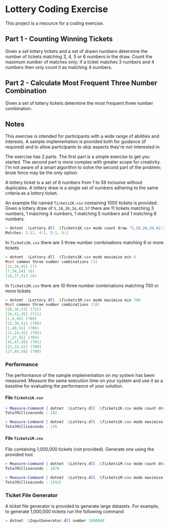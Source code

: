﻿# Lottery Coding Exercise

This project is a resource for a coding exercise.

## Part 1 - Counting Winning Tickets

Given a set lottery tickets and a set of drawn numbers determine the number of tickets matching 3, 4, 5 or 6 numbers in the draw. Count the maximum number of matches only; if a ticket matches 3 numbers and 4 numbers then only count it as matching 4 numbers.

## Part 2 - Calculate Most Frequent Three Number Combination

Given a set of lottery tickets determine the most frequent three number combination.

## Notes

This exercise is intended for participants with a wide range of abilities and interests. A sample implementation is provided both for guidance (if required) and to allow participants to skip aspects they're not interested in.

The exercise has 2 parts. The first part is a simple exercise to get you started. The second part is more complex with greater scope for creativity. I'm not aware of a smart algorithm to solve the second part of the problem; brute force may be the only option.

A lottery ticket is a set of 6 numbers from 1 to 59 inclusive without duplicates. A lottery draw is a single set of numbers adhering to the same criteria as a lottery ticket.

An example file named `Tickets1K.csv` containing 1000 tickets is provided. Given a lottery draw of `5,10,20,34,42,57` there are 11 tickets matching 3 numbers, 1 matching 4 numbers, 1 matching 5 numbers and 1 matching 6 numbers.

```powershell
> dotnet .\Lottery.dll .\Tickets1K.csv mode count draw "5,10,20,34,42,57"
Matches: 3:11, 4:1, 5:1, 6:1
```

In `Tickets1K.csv` there are 3 three number combinations matching 6 or more tickets

```powershell
> dotnet .\Lottery.dll .\Tickets1K.csv mode maximise min 6
Most common three number combinations (3)
[11,34,45] (7)
[7,34,54] (6)
[24,37,51] (6)
```

In `Tickets1M.csv` there are 10 three number combinations matching 700 or more tickets

```powershell
> dotnet .\Lottery.dll .\Tickets1M.csv mode maximise min 700
Most common three number combinations (10)
[28,36,53] (712)
[16,41,45] (711)
[1,6,45] (709)
[22,38,51] (709)
[1,49,55] (706)
[11,24,55] (705)
[7,27,55] (703)
[41,47,58] (701)
[21,33,52] (700)
[27,49,58] (700)
```

### Performance

The performance of the sample implementation on my system has been measured. Measure the same execution time on your system and use it as a baseline for evaluating the performance of your solution.

#### File `Tickets1K.csv`

```powershell
> Measure-Command { dotnet .\Lottery.dll .\Tickets1K.csv mode count draw "5,10,20,34,42,57" }
TotalMilliseconds : 102

> Measure-Command { dotnet .\Lottery.dll .\Tickets1K.csv mode maximise min 6 }
TotalMilliseconds : 135
```

#### File `Tickets1M.csv`

File containing 1,000,000 tickets (not provided). Generate one using the provided tool.

```powershell
> Measure-Command { dotnet .\Lottery.dll .\Tickets1M.csv mode count draw "5,10,20,34,42,57" }
TotalMilliseconds : 1876

> Measure-Command { dotnet .\Lottery.dll .\Tickets1M.csv mode maximise min 700 }
TotalMilliseconds : 12925
```

### Ticket File Generator
A ticket file generator is provided to generate large datasets. For example, to generate 1,000,000 tickets run the following command

```powershell
> dotnet .\InputGenerator.dll number 1000000
```

